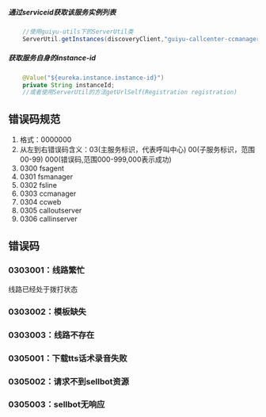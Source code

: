 #####  通过serviceid获取该服务实例列表
```java
    //使用guiyu-utils下的ServerUtil类
    ServerUtil.getInstances(discoveryClient,"guiyu-callcenter-ccmanager");
```

#####  获取服务自身的instance-id
```java
    @Value("${eureka.instance.instance-id}")  
    private String instanceId;
    //或者使用ServerUtil的方法getUrlSelf(Registration registration)
```

    
    
    
## 错误码规范 ##
1. 格式：0000000
2. 从左到右错误码含义：03(主服务标识，代表呼叫中心) 00(子服务标识，范围00-99) 000(错误码,范围000-999,000表示成功)
3. 0300 fsagent
4. 0301 fsmanager
5. 0302 fsline
6. 0303 ccmanager
7. 0304 ccweb
8. 0305 calloutserver
9. 0306 callinserver

## 错误码 ##
### 0303001：线路繁忙 ###
线路已经处于拨打状态
### 0303002：模板缺失 ###
### 0303003：线路不存在 ###
### 0305001：下载tts话术录音失败 ###
### 0305002：请求不到sellbot资源 ###
### 0305003：sellbot无响应 ###

